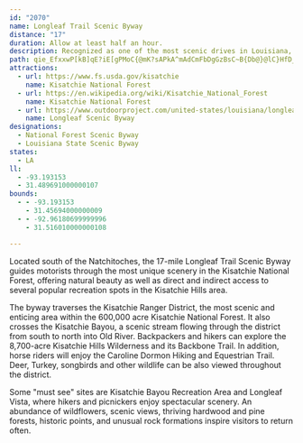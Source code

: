 ```yaml
---
id: "2070"
name: Longleaf Trail Scenic Byway
distance: "17"
duration: Allow at least half an hour.
description: Recognized as one of the most scenic drives in Louisiana, many vistas along the 17-mile drive offer views of mesas, buttes, and sandstone outcroppings.
path: qie_EfxxwP[kB]qE?iE[gPMoC{@mK?sAPkA^mAdCmFbDgGzBsC~B{Db@}@lC}HfD_FtD{Jf@y@dAsExAsJTuFR}@hAcJd@kE^oGF{EEqCsBuL@sBrAcOJaG`AaUZmDtAaHDmCAuLKsBg@gC_H}Vi@mCKeBCaDN_ECeBQ{@}C_IYgAy@mN?mEP{FU{FBwChAuI~BaKJeC}E{nASaBuEwWiAmFgGuOaE{LcEaKQ{@KcBx@uQh@{D|AaIGqBe@cAsL{Me@iAKoAPsBnEaJt@mCvBgQ?eBMaAs@qAoGgEqByCcOoc@eAyB_KyMiOwR}JuLaP}SqAwBiP_^iBaDaHeI}BuC_McVw@mAcCeCuEyDw@iAi@yA{AwLcCsYHyC^_Bt@oAvYsUjAm@tE{@lAe@jLmIxBs@`SyD|`@oMvAK~BR`EjBlExAzBl@~FdAlMzArBArAYf@YhAw@\a@hA_Ct@gCj@eDTyBf@aIl@mCVk@r@{@vEgDt@y@x@eB`CuIp@qAnBwAtJiCrBeArAaA|KsL|@eCVcC?y@JcB\s@jCaDjBaFv@cAjCoBlAsBx@sCbPup@rCyIzAsD~AsBrByAfT}L`DyBfP{Ov@eAt@uBd@kFh@{Ad@o@fH}FzBaGVsB@wAg@oG@}@ZoAlBqCpIoKjEeHV{@FyAM_A}C_Hm@{BKeBJ{DOsAa@cAuBaDUy@G{@F_Bl@mDxEaOd@mBFyAGy@qHcXuGyY{AwF
attractions:
  - url: https://www.fs.usda.gov/kisatchie
    name: Kisatchie National Forest
  - url: https://en.wikipedia.org/wiki/Kisatchie_National_Forest
    name: Kisatchie National Forest
  - url: https://www.outdoorproject.com/united-states/louisiana/longleaf-scenic-byway
    name: Longleaf Scenic Byway
designations:
  - National Forest Scenic Byway
  - Louisiana State Scenic Byway
states:
  - LA
ll:
  - -93.193153
  - 31.489691000000107
bounds:
  - - -93.193153
    - 31.45694000000009
  - - -92.96180699999996
    - 31.516010000000108

---
```


Located south of the Natchitoches, the 17-mile Longleaf Trail Scenic Byway guides motorists through the most unique scenery in the Kisatchie National Forest, offering natural beauty as well as direct and indirect access to several popular recreation spots in the Kisatchie Hills area.

The byway traverses the Kisatchie Ranger District, the most scenic and enticing area within the 600,000 acre Kisatchie National Forest.  It also crosses the Kisatchie Bayou, a scenic stream flowing through the district from south to north into Old River. Backpackers and hikers can explore the 8,700-acre Kisatchie Hills Wilderness and its Backbone Trail. In addition, horse riders will enjoy the Caroline Dormon Hiking and Equestrian Trail. Deer, Turkey, songbirds and other wildlife can be also viewed throughout the district.

Some "must see" sites are Kisatchie Bayou Recreation Area and Longleaf Vista, where hikers and picnickers enjoy spectacular scenery. An abundance of wildflowers, scenic views, thriving hardwood and pine forests, historic points, and unusual rock formations inspire visitors to return often.

